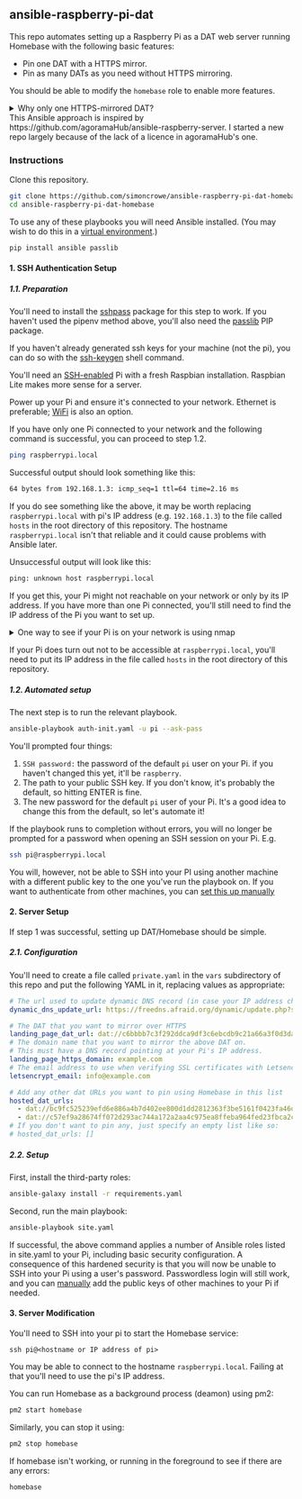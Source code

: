 ## ansible-raspberry-pi-dat
This repo automates setting up a Raspberry Pi as a DAT web server running 
Homebase with the following basic features:
- Pin one DAT with a HTTPS mirror.
- Pin as many DATs as you need without HTTPS mirroring.

You should be able to modify the `homebase` role to enable more features.

<details>
<summary>Why only one HTTPS-mirrored DAT?</summary>
I was unable to get Homebase's own Letsencrypt SSL certificate provisioning 
feature working. Instead I've used a combination of NGINX and Certbot.

Homebase listens for HTTP requests on port 8080 and NGINX acts as a reverse proxy,
enabling HTTPS requests to be passed to Homebase. Because the NGINX server 
proxies localhost:8080, only one DAT can be mirrored to HTTPS.

If you know of a better solution, please let me know or open a PR.
</details>
This Ansible approach is inspired by https://github.com/agoramaHub/ansible-raspberry-server. 
I started a new repo largely because of the lack of a licence in agoramaHub's one.

### Instructions
Clone this repository.
```bash
git clone https://github.com/simoncrowe/ansible-raspberry-pi-dat-homebase.git
cd ansible-raspberry-pi-dat-homebase
```

To use any of these playbooks you will need Ansible installed. (You may wish to do this in a [virtual environment](https://docs.python.org/3/tutorial/venv.html).)

```bash
pip install ansible passlib
```

#### 1. SSH Authentication Setup
##### 1.1. Preparation
You'll need to install the
[sshpass](https://www.tecmint.com/sshpass-non-interactive-ssh-login-shell-script-ssh-password/) 
package for this step to work. If you haven't used the pipenv method above,
you'll also need the 
[passlib](https://passlib.readthedocs.io/en/stable/install.html#installation-instructions) 
PIP package.

If you haven't already generated ssh keys for your machine (not the pi), 
you can do so with the [ssh-keygen](https://www.ssh.com/ssh/keygen/) shell 
command.

You'll need an 
[SSH-enabled](https://www.raspberrypi.org/documentation/remote-access/ssh/) Pi 
with a fresh Raspbian installation. Raspbian Lite makes more sense for a server.

Power up your Pi and ensure it's connected to your network. 
Ethernet is preferable; 
[WiFi](https://www.raspberrypi.org/documentation/configuration/wireless/README.md) 
is also an option. 

If you have only one Pi connected to your network and the following command 
is successful, you can proceed to step 1.2.

```bash
ping raspberrypi.local
```

Successful output should look something like this:

```bash
64 bytes from 192.168.1.3: icmp_seq=1 ttl=64 time=2.16 ms
```

If you do see something like the above, it may be worth replacing 
`raspberrypi.local` with pi's IP address (e.g. `192.168.1.3`) to the file called
`hosts` in the root directory of this repository. The hostname 
`raspberrypi.local` isn't that reliable and it could cause problems with Ansible 
later.

Unsuccessful output will look like this:

```bash
ping: unknown host raspberrypi.local
```

If you get this, your Pi might not reachable on your network or only by its IP 
address. If you have more than one Pi connected, you'll still need to find the 
IP address of the Pi you want to set up. 

<details>
<summary>One way to see if your Pi is on your network is using nmap</summary>

If you don't have nmap installed, you should be able to get it via your
system package manager.  e.g. `sudo apt install nmap`

This command will thoroughly scan your local network and may take several 
minutes.
```bash
sudo nmap -A 192.168.1.1/24
```
If your Pi is connected, its report should look something like this:
```
...
Nmap scan report for 192.168.1.3
Host is up (0.00091s latency).
Not shown: 999 closed ports
PORT   STATE SERVICE VERSION
22/tcp open  ssh     OpenSSH 7.9p1 Raspbian 10 (protocol 2.0)
| ssh-hostkey: 
|   2048 ba:88:1f:54:0f:61:10:34:98:f4:5c:f2:35:79:cd:4f (RSA)
|_  256 68:92:a4:8e:da:b3:65:89:23:a3:3d:49:9c:a9:ab:9f (ECDSA)
MAC Address: DC:A6:32:67:9F:6E (Unknown)
Device type: general purpose
Running: Linux 3.X|4.X
OS CPE: cpe:/o:linux:linux_kernel:3 cpe:/o:linux:linux_kernel:4
OS details: Linux 3.2 - 4.0
Network Distance: 1 hop
Service Info: OS: Linux; CPE: cpe:/o:linux:linux_kernel
...
```
The line `22/tcp open  ssh     OpenSSH 7.9p1 Raspbian 10 (protocol 2.0)` 
will only appear is your Pi has SSH enabled. If you can't easily identify your 
Pi, double-check that SSH has been enabled on it.

If you see more than one Pi, you'll need to either temporally switch off your
Pi to work out which one it is, or find out its MAC address.
</details>

If your Pi does turn out not to be accessible at `raspberrypi.local`, you'll 
need to put its IP address in the file called `hosts` in the root directory 
of this repository.

##### 1.2. Automated setup 

The next step is to run the relevant playbook.
```bash
ansible-playbook auth-init.yaml -u pi --ask-pass
```
You'll prompted four things:
1. `SSH password:` the password of the default `pi` user on your Pi. 
if you haven't changed this yet, it'll be `raspberry`.
2. The path to your public SSH key. If you don't know, 
it's probably the default, so hitting ENTER is fine.
3. The new password for the default `pi` user of your Pi. It's a good idea to 
change this from the default, so let's automate it!

If the playbook runs to completion without errors, you will no longer 
be prompted for a password when opening an SSH session on your Pi. E.g.
```bash
ssh pi@raspberrypi.local
```

You will, however, not be able to SSH into your PI using another machine with 
a different public key to the one you've run the playbook on. If you want to 
authenticate from other machines, you can 
[set this up manually](https://www.raspberrypi.org/documentation/remote-access/ssh/passwordless.md)

#### 2. Server Setup
If step 1 was successful, setting up DAT/Homebase should be simple. 

##### 2.1. Configuration
You'll need to create a file called `private.yaml` in the `vars` subdirectory
of this repo and put the following YAML in it, replacing values as appropriate:

```yaml
# The url used to update dynamic DNS record (in case your IP address changes)
dynamic_dns_update_url: https://freedns.afraid.org/dynamic/update.php?sPAMSPAMSPAMSPAMSPAMSPAM=

# The DAT that you want to mirror over HTTPS
landing_page_dat_url: dat://c6bbbb7c3f292ddca9df3c6ebcdb9c21a66a3f0d3dad065cbfb0a59bb0098aa3/
# The domain name that you want to mirror the above DAT on.
# This must have a DNS record pointing at your Pi's IP address.
landing_page_https_domain: example.com
# The email address to use when verifying SSL certificates with Letsencrypt
letsencrypt_email: info@example.com

# Add any other dat URLs you want to pin using Homebase in this list
hosted_dat_urls:
  - dat://bc9fc525239efd6e886a4b7d402ee800d1dd2812363f3be5161f0423fa46d3a3
  - dat://c57ef9a28674ff072d293ac744a172a2aa4c975ea8ffeba964fed23fbca2ce77
# If you don't want to pin any, just specify an empty list like so:
# hosted_dat_urls: []
```
##### 2.2. Setup
First, install the third-party roles:
```bash
ansible-galaxy install -r requirements.yaml
```

Second, run the main playbook:
```bash
ansible-playbook site.yaml
```

If successful, the above command applies a number of Ansible roles listed in 
site.yaml to your Pi, including basic security configuration. 
A consequence of this hardened security is that you will now be unable to 
SSH into your Pi using a user's password.
Passwordless login will still work, and you can 
[manually](https://www.raspberrypi.org/documentation/remote-access/ssh/passwordless.md) 
add the public keys of other machines to your Pi if needed.

#### 3. Server Modification

You'll need to SSH into your pi to start the Homebase service:

```
ssh pi@<hostname or IP address of pi>
```
You may be able to connect to the hostname `raspberrypi.local`. Failing at that
you'll need to use the pi's IP address.


You can run Homebase as a background process (deamon) using pm2:
```bash
pm2 start homebase
```

Similarly, you can stop it using:
```bash
pm2 stop homebase
```
If homebase isn't working, or running in the foreground to see if there are any errors:
```bash
homebase
```
